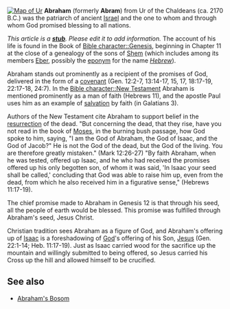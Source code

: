 [![Map of Ur](images/7/7b/Map_of_Ur.jpg)](http://www.theopedia.com/File:Map_of_Ur.jpg "Map of Ur")
**Abraham** (formerly **Abram**) from Ur of the Chaldeans (ca. 2170
B.C.) was the patriarch of ancient [Israel](Israel "Israel") and
the one to whom and through whom God promised blessing to all
nations.

*This article is a **[stub](http://www.theopedia.com/Category:Theopedia_stubs "Category:Theopedia stubs")**. Please edit it to add information.*
The account of his life is found in the Book of
[Bible character::Genesis](http://www.theopedia.com/index.php?title=Bible_character::Genesis&action=edit&redlink=1 "Bible character::Genesis (page does not exist)"),
beginning in Chapter 11 at the close of a genealogy of the sons of
[Shem](index.php?title=Shem&action=edit&redlink=1 "Shem (page does not exist)")
(which includes among its members
[Eber](index.php?title=Eber&action=edit&redlink=1 "Eber (page does not exist)"),
possibly the
[eponym](http://en.wikipedia.org/wiki/eponym "w:eponym") for the
name *[Hebrew](Hebrew "Hebrew")*).

Abraham stands out prominently as a recipient of the promises of
God, delivered in the form of a
[covenant](Abrahamic_Covenant "Abrahamic Covenant") (Gen. 12:2-7,
13:14-17, 15, 17, 18:17-19, 22:17-18, 24:7). In the
[Bible character::New Testament](http://www.theopedia.com/index.php?title=Bible_character::New_Testament&action=edit&redlink=1 "Bible character::New Testament (page does not exist)")
Abraham is mentioned prominently as a man of faith (Hebrews 11),
and the apostle Paul uses him as an example of
[salvation](Salvation "Salvation") by faith (in Galatians 3).

Authors of the New Testament cite Abraham to support belief in the
[resurrection](Resurrection "Resurrection") of the dead. "But
concerning the dead, that they rise, have you not read in the book
of [Moses](Moses "Moses"), in the burning bush passage, how God
spoke to him, saying, "I am the God of Abraham, the God of Isaac,
and the God of Jacob?" He is not the God of the dead, but the God
of the living. You are therefore greatly mistaken." (Mark 12:26-27)
"By faith Abraham, when he was tested, offered up Isaac, and he who
had received the promises offered up his only begotten son, of whom
it was said, 'In Isaac your seed shall be called,' concluding that
God was able to raise him up, even from the dead, from which he
also received him in a figurative sense," (Hebrews 11:17-19).

The chief promise made to Abraham in Genesis 12 is that through his
seed, all the people of earth would be blessed. This promise was
fulfilled through Abraham's seed, Jesus Christ.

Christian tradition sees Abraham as a figure of God, and Abraham's
offering up of
[Isaac](index.php?title=Isaac&action=edit&redlink=1 "Isaac (page does not exist)")
is a foreshadowing of [God](God "God")'s offering of his Son,
[Jesus](Jesus "Jesus") (Gen. 22:1-14; Heb. 11:17-19). Just as Isaac
carried wood for the sacrifice up the mountain and willingly
submitted to being offered, so Jesus carried his Cross up the hill
and allowed himself to be crucified.

## See also

-   [Abraham's Bosom](Abraham's_Bosom "Abraham's Bosom")



